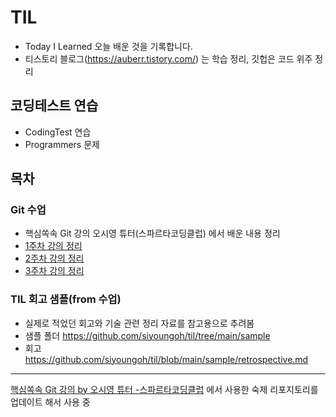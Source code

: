 # TIL 
- Today I Learned 오늘 배운 것을 기록합니다.
- 티스토리 블로그(https://auberr.tistory.com/) 는 학습 정리, 깃헙은 코드 위주 정리

## 코딩테스트 연습
- CodingTest 연습
- Programmers 문제

## 목차
### Git 수업
- 핵심쏙속 Git 강의 오시영 튜터(스파르타코딩클럽) 에서 배운 내용 정리
- [1주차 강의 정리](/TIL/2022-09-08_TIL.txt)
- [2주차 강의 정리](/TIL/2022-09-10_TIL.txt)
- [3주차 강의 정리](/TIL/2022-09-11_TIL.txt)

### TIL 회고 샘플(from 수업)
- 실제로 적었던 회고와 기술 관련 정리 자료를 참고용으로 추려봄
- 샘플 폴더 https://github.com/siyoungoh/til/tree/main/sample
- 회고 https://github.com/siyoungoh/til/blob/main/sample/retrospective.md 

-----
[핵심쏙속 Git 강의 by 오시영 튜터 -스파르타코딩클럽](https://spartacodingclub.kr/online/git) 에서 사용한 숙제 리포지토리를 업데이트 해서 사용 중
